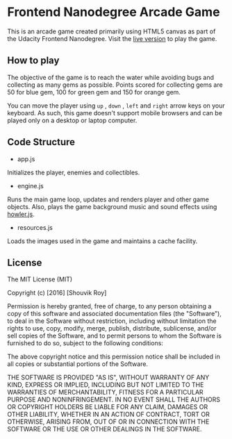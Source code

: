 # Frontend Nanodegree Arcade Game
This is an arcade game created primarily using HTML5 canvas as part of the Udacity Frontend Nanodegree.
Visit the [live version](royshouvik.github.io/frontend-nanodegree-arcade-game) to play the game.

## How to play
The objective of the game is to reach the water while avoiding bugs and collecting as many gems as possible.
Points scored for collecting gems are 50 for blue gem, 100 for green gem and 150 for orange gem.

You can move the player using `up` , `down` , `left` and `right` arrow keys on your keyboard. As such, this game 
doesn't support mobile browsers and can be played only on a desktop or laptop computer.

## Code Structure

- app.js

Initializes the player, enemies and collectibles.

- engine.js

Runs the main game loop, updates and renders player and other game objects. Also, plays the game background 
music and sound effects using [howler.js](https://github.com/goldfire/howler.js).

- resources.js

Loads the images used in the game and maintains a cache facility.


## License
The MIT License (MIT)

Copyright (c) [2016] [Shouvik Roy]

Permission is hereby granted, free of charge, to any person obtaining a copy
of this software and associated documentation files (the "Software"), to deal
in the Software without restriction, including without limitation the rights
to use, copy, modify, merge, publish, distribute, sublicense, and/or sell
copies of the Software, and to permit persons to whom the Software is
furnished to do so, subject to the following conditions:

The above copyright notice and this permission notice shall be included in all
copies or substantial portions of the Software.

THE SOFTWARE IS PROVIDED "AS IS", WITHOUT WARRANTY OF ANY KIND, EXPRESS OR
IMPLIED, INCLUDING BUT NOT LIMITED TO THE WARRANTIES OF MERCHANTABILITY,
FITNESS FOR A PARTICULAR PURPOSE AND NONINFRINGEMENT. IN NO EVENT SHALL THE
AUTHORS OR COPYRIGHT HOLDERS BE LIABLE FOR ANY CLAIM, DAMAGES OR OTHER
LIABILITY, WHETHER IN AN ACTION OF CONTRACT, TORT OR OTHERWISE, ARISING FROM,
OUT OF OR IN CONNECTION WITH THE SOFTWARE OR THE USE OR OTHER DEALINGS IN THE
SOFTWARE.  

